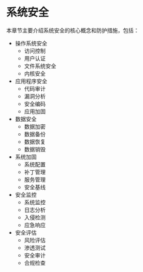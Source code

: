 # 系统安全

本章节主要介绍系统安全的核心概念和防护措施，包括：

- 操作系统安全
  - 访问控制
  - 用户认证
  - 文件系统安全
  - 内核安全
- 应用程序安全
  - 代码审计
  - 漏洞分析
  - 安全编码
  - 应用加固
- 数据安全
  - 数据加密
  - 数据备份
  - 数据恢复
  - 数据销毁
- 系统加固
  - 系统配置
  - 补丁管理
  - 服务管理
  - 安全基线
- 安全监控
  - 系统监控
  - 日志分析
  - 入侵检测
  - 应急响应
- 安全评估
  - 风险评估
  - 渗透测试
  - 安全审计
  - 合规检查
